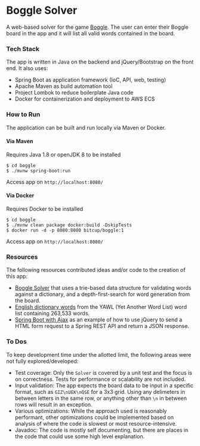 # Boggle Solver

A web-based solver for the game [Boggle](https://en.wikipedia.org/wiki/Boggle).  The user can enter their Boggle board in the app and it will list all valid words contained in the board.

### Tech Stack
The app is written in Java on the backend and jQuery/Bootstrap on the front end.  It also uses:
* Spring Boot as application framework (IoC, API, web, testing)
* Apache Maven as build automation tool
* Project Lombok to reduce boilerplate Java code
* Docker for containerization and deployment to AWS ECS

### How to Run
The application can be built and run locally via Maven or Docker.

#### Via Maven
Requires Java 1.8 or openJDK 8 to be installed
```
$ cd boggle
$ ./mvnw spring-boot:run
```
Access app on `http://localhost:8080/`

#### Via Docker
Requires Docker to be installed
```
$ cd boggle
$ ./mvnw clean package docker:build -DskipTests
$ docker run -d -p 8080:8080 bitcup/boggle:1
```
Access app on `http://localhost:8080/`

### Resources
The following resources contributed ideas and/or code to the creation of this app:
* [Boggle Solver](http://www.geekviewpoint.com/java/boggle/solver) that uses a trie-based data structure for validating words against a dictionary, and a depth-first-search for word generation from the board.
* [English dictionary words](https://norvig.com/ngrams/) from the YAWL (Yet Another Word List) word list containing 263,533 words.
* [Spring Boot with Ajax](https://www.mkyong.com/spring-boot/spring-boot-ajax-example/) as an example of how to use jQuery to send a HTML form request to a Spring REST API and return a JSON response.   

### To Dos
To keep development time under the allotted limit, the following areas were not fully explored/developed:
* Test coverage: Only the `Solver` is covered by a unit test and the focus is on correctness.  Tests for performance or scalability are not included.
* Input validation: The app expects the board data to be input in a specific format, such as `GIZ\nUEK\nQSE` for a 3x3 grid.  Using any delimeters in between letters in the same row, or anything other than `\n` in between rows will result in an exception.    
* Various optimizations: While the approach used is reasonably performant, other optimizations could be implemented based on analysis of where the code is slowest or most resource-intensive.
* Javadoc: The code is mostly self documenting, but there are places in the code that could use some high level explanation.
